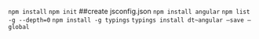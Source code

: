 `npm install`
`npm init`
##create jsconfig.json
`npm install angular`
`npm list -g --depth=0`
`npm install -g typings`
`typings install dt~angular –save –global`

